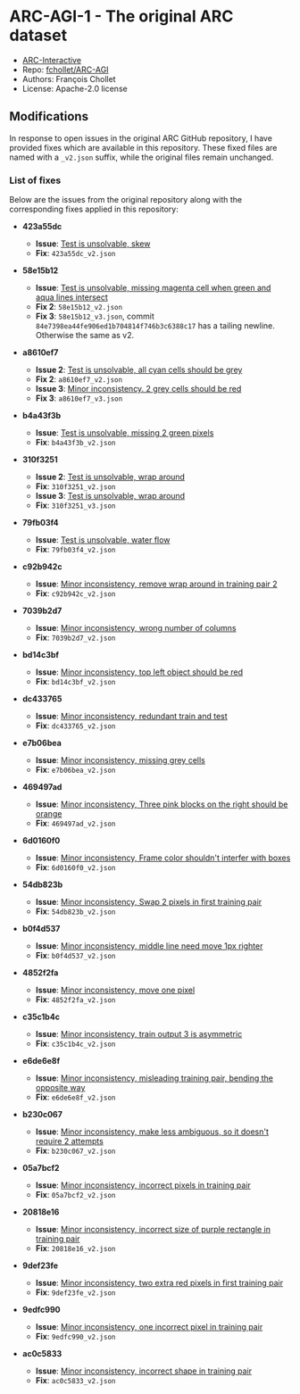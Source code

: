 # ARC-AGI-1 - The original ARC dataset

- [ARC-Interactive](https://neoneye.github.io/arc/?dataset=ARC)
- Repo: [fchollet/ARC-AGI](https://github.com/fchollet/ARC-AGI/tree/master/data)
- Authors: François Chollet
- License: Apache-2.0 license

## Modifications

In response to open issues in the original ARC GitHub repository, I have provided fixes which are available in this repository. These fixed files are named with a `_v2.json` suffix, while the original files remain unchanged.

### List of fixes

Below are the issues from the original repository along with the corresponding fixes applied in this repository:

- **423a55dc**
  - **Issue**: [Test is unsolvable, skew](https://github.com/fchollet/ARC-AGI/issues/98)
  - **Fix**: `423a55dc_v2.json`

- **58e15b12**
  - **Issue**: [Test is unsolvable, missing magenta cell when green and aqua lines intersect](https://github.com/fchollet/ARC-AGI/issues/86)
  - **Fix 2**: `58e15b12_v2.json`
  - **Fix 3**: `58e15b12_v3.json`, commit `84e7398ea44fe906ed1b704814f746b3c6388c17` has a tailing newline. Otherwise the same as v2.

- **a8610ef7**
  - **Issue 2**: [Test is unsolvable, all cyan cells should be grey](https://github.com/fchollet/ARC-AGI/issues/89)
  - **Fix 2**: `a8610ef7_v2.json`
  - **Issue 3**: [Minor inconsistency. 2 grey cells should be red](https://github.com/fchollet/ARC-AGI/commit/b7fd42c53f0c26a807ba0b00e42f858d2c11d125#diff-c9615dc3b4f3586bf08d44c1895878a70fa69e5e86a3b6d6b510fee6fe544b81)
  - **Fix 3**: `a8610ef7_v3.json`

- **b4a43f3b**
  - **Issue**: [Test is unsolvable, missing 2 green pixels](https://github.com/fchollet/ARC-AGI/issues/101)
  - **Fix**: `b4a43f3b_v2.json`

- **310f3251**
  - **Issue 2**: [Test is unsolvable, wrap around](https://github.com/fchollet/ARC-AGI/issues/99)
  - **Fix**: `310f3251_v2.json`
  - **Issue 3**: [Test is unsolvable, wrap around](https://github.com/fchollet/ARC-AGI/issues/99)
  - **Fix**: `310f3251_v3.json`

- **79fb03f4**
  - **Issue**: [Test is unsolvable, water flow](https://github.com/fchollet/ARC-AGI/issues/100)
  - **Fix**: `79fb03f4_v2.json`

- **c92b942c**
  - **Issue**: [Minor inconsistency, remove wrap around in training pair 2](https://github.com/fchollet/ARC-AGI/commit/b7fd42c53f0c26a807ba0b00e42f858d2c11d125#diff-5449fd633a009a5f87bd1b7c19afd8048470161cc66bfced69ad0ffe8f2487a2)
  - **Fix**: `c92b942c_v2.json`

- **7039b2d7**
  - **Issue**: [Minor inconsistency, wrong number of columns](https://github.com/fchollet/ARC-AGI/pull/75)
  - **Fix**: `7039b2d7_v2.json`

- **bd14c3bf**
  - **Issue**: [Minor inconsistency, top left object should be red](https://github.com/fchollet/ARC-AGI/issues/73)
  - **Fix**: `bd14c3bf_v2.json`

- **dc433765**
  - **Issue**: [Minor inconsistency, redundant train and test](https://github.com/fchollet/ARC-AGI/issues/29)
  - **Fix**: `dc433765_v2.json`

- **e7b06bea**
  - **Issue**: [Minor inconsistency, missing grey cells](https://github.com/fchollet/ARC-AGI/pull/85)
  - **Fix**: `e7b06bea_v2.json`

- **469497ad**
  - **Issue**: [Minor inconsistency, Three pink blocks on the right should be orange](https://github.com/fchollet/ARC-AGI/pull/79)
  - **Fix**: `469497ad_v2.json`

- **6d0160f0**
  - **Issue**: [Minor inconsistency, Frame color shouldn't interfer with boxes](https://github.com/fchollet/ARC-AGI/pull/72)
  - **Fix**: `6d0160f0_v2.json`

- **54db823b**
  - **Issue**: [Minor inconsistency, Swap 2 pixels in first training pair](https://github.com/fchollet/ARC-AGI/commit/b7fd42c53f0c26a807ba0b00e42f858d2c11d125#diff-f0f2417d9757edfc08cee5fd123f4fac5a6b6941b20e348db88ca20e4118bd45)
  - **Fix**: `54db823b_v2.json`

- **b0f4d537**
  - **Issue**: [Minor inconsistency, middle line need move 1px righter](https://github.com/fchollet/ARC-AGI/issues/63)
  - **Fix**: `b0f4d537_v2.json`

- **4852f2fa**
  - **Issue**: [Minor inconsistency, move one pixel](https://github.com/fchollet/ARC-AGI/issues/94)
  - **Fix**: `4852f2fa_v2.json`

- **c35c1b4c**
  - **Issue**: [Minor inconsistency, train output 3 is asymmetric](https://github.com/fchollet/ARC-AGI/issues/96)
  - **Fix**: `c35c1b4c_v2.json`

- **e6de6e8f**
  - **Issue**: [Minor inconsistency, misleading training pair, bending the opposite way](https://x.com/fchollet/status/1802448195110457630)
  - **Fix**: `e6de6e8f_v2.json`

- **b230c067**
  - **Issue**: [Minor inconsistency, make less ambiguous, so it doesn't require 2 attempts](https://github.com/fchollet/ARC-AGI/issues/97)
  - **Fix**: `b230c067_v2.json`

- **05a7bcf2**
  - **Issue**: [Minor inconsistency, incorrect pixels in training pair](https://github.com/fchollet/ARC-AGI/issues/105)
  - **Fix**: `05a7bcf2_v2.json`

- **20818e16**
  - **Issue**: [Minor inconsistency, incorrect size of purple rectangle in training pair](https://github.com/fchollet/ARC-AGI/issues/63)
  - **Fix**: `20818e16_v2.json`

- **9def23fe**
  - **Issue**: [Minor inconsistency, two extra red pixels in first training pair](https://github.com/fchollet/ARC-AGI/issues/74)
  - **Fix**: `9def23fe_v2.json`

- **9edfc990**
  - **Issue**: [Minor inconsistency, one incorrect pixel in training pair](https://github.com/fchollet/ARC-AGI/issues/77)
  - **Fix**: `9edfc990_v2.json`

- **ac0c5833**
  - **Issue**: [Minor inconsistency, incorrect shape in training pair](https://github.com/fchollet/ARC-AGI/issues/112)
  - **Fix**: `ac0c5833_v2.json`
